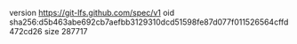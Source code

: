 version https://git-lfs.github.com/spec/v1
oid sha256:d5b463abe692cb7aefbb3129310dcd51598fe87d077f011526564cffd472cd26
size 287717
